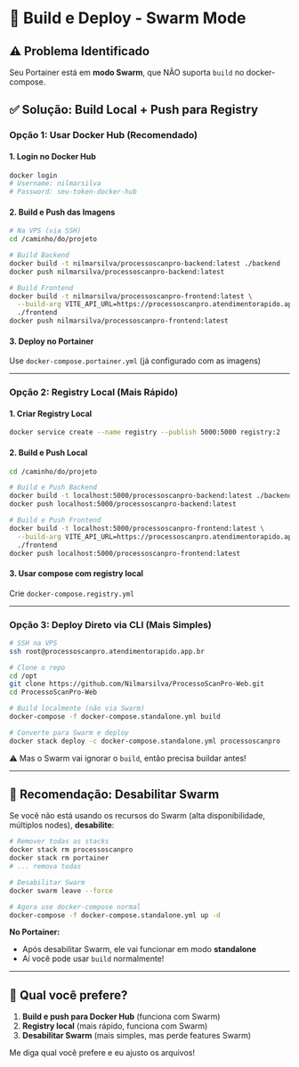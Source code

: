 # 🚀 Build e Deploy - Swarm Mode

## ⚠️ Problema Identificado

Seu Portainer está em **modo Swarm**, que NÃO suporta `build` no docker-compose.

## ✅ Solução: Build Local + Push para Registry

### **Opção 1: Usar Docker Hub (Recomendado)**

#### 1. Login no Docker Hub
```bash
docker login
# Username: nilmarsilva
# Password: seu-token-docker-hub
```

#### 2. Build e Push das Imagens
```bash
# Na VPS (via SSH)
cd /caminho/do/projeto

# Build Backend
docker build -t nilmarsilva/processoscanpro-backend:latest ./backend
docker push nilmarsilva/processoscanpro-backend:latest

# Build Frontend
docker build -t nilmarsilva/processoscanpro-frontend:latest \
  --build-arg VITE_API_URL=https://processoscanpro.atendimentorapido.app.br \
  ./frontend
docker push nilmarsilva/processoscanpro-frontend:latest
```

#### 3. Deploy no Portainer
Use `docker-compose.portainer.yml` (já configurado com as imagens)

---

### **Opção 2: Registry Local (Mais Rápido)**

#### 1. Criar Registry Local
```bash
docker service create --name registry --publish 5000:5000 registry:2
```

#### 2. Build e Push Local
```bash
cd /caminho/do/projeto

# Build e Push Backend
docker build -t localhost:5000/processoscanpro-backend:latest ./backend
docker push localhost:5000/processoscanpro-backend:latest

# Build e Push Frontend  
docker build -t localhost:5000/processoscanpro-frontend:latest \
  --build-arg VITE_API_URL=https://processoscanpro.atendimentorapido.app.br \
  ./frontend
docker push localhost:5000/processoscanpro-frontend:latest
```

#### 3. Usar compose com registry local
Crie `docker-compose.registry.yml`

---

### **Opção 3: Deploy Direto via CLI (Mais Simples)**

```bash
# SSH na VPS
ssh root@processoscanpro.atendimentorapido.app.br

# Clone o repo
cd /opt
git clone https://github.com/Nilmarsilva/ProcessoScanPro-Web.git
cd ProcessoScanPro-Web

# Build localmente (não via Swarm)
docker-compose -f docker-compose.standalone.yml build

# Converte para Swarm e deploy
docker stack deploy -c docker-compose.standalone.yml processoscanpro
```

⚠️ Mas o Swarm vai ignorar o `build`, então precisa buildar antes!

---

## 🎯 **Recomendação: Desabilitar Swarm**

Se você não está usando os recursos do Swarm (alta disponibilidade, múltiplos nodes), **desabilite**:

```bash
# Remover todas as stacks
docker stack rm processoscanpro
docker stack rm portainer
# ... remova todas

# Desabilitar Swarm
docker swarm leave --force

# Agora use docker-compose normal
docker-compose -f docker-compose.standalone.yml up -d
```

**No Portainer:**
- Após desabilitar Swarm, ele vai funcionar em modo **standalone**
- Aí você pode usar `build` normalmente!

---

## 📝 Qual você prefere?

1. **Build e push para Docker Hub** (funciona com Swarm)
2. **Registry local** (mais rápido, funciona com Swarm)  
3. **Desabilitar Swarm** (mais simples, mas perde features Swarm)

Me diga qual você prefere e eu ajusto os arquivos!
